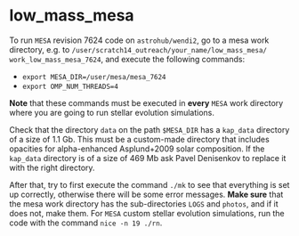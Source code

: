 # low\_mass\_mesa

To run ``MESA`` revision 7624 code on ``astrohub/wendi2``, go to a mesa work directory, e.g. to ``/user/scratch14_outreach/your_name/low_mass_mesa/`` ``work_low_mass_mesa_7624``, and execute the following commands:

* ``export MESA_DIR=/user/mesa/mesa_7624``
* ``export OMP_NUM_THREADS=4``

**Note** that these commands must be executed in **every** ``MESA`` work directory where you are going to run stellar evolution simulations.

Check that the directory ``data`` on the path ``$MESA_DIR`` has a ``kap_data`` directory of a size of 1.1 Gb. This must be a custom-made directory that includes opacities for alpha-enhanced Asplund+2009 solar composition. If the ``kap_data`` directory is of a size of 469 Mb ask Pavel Denisenkov to replace it with the right directory.

After that, try to first execute the command ``./mk`` to see that everything is set up correctly, otherwise there will be some error messages. **Make sure** that the mesa work directory has the sub-directories ``LOGS`` and ``photos``, and if it does not, make them. For ``MESA`` custom stellar evolution simulations, run the code with the command ``nice -n 19 ./rn``.